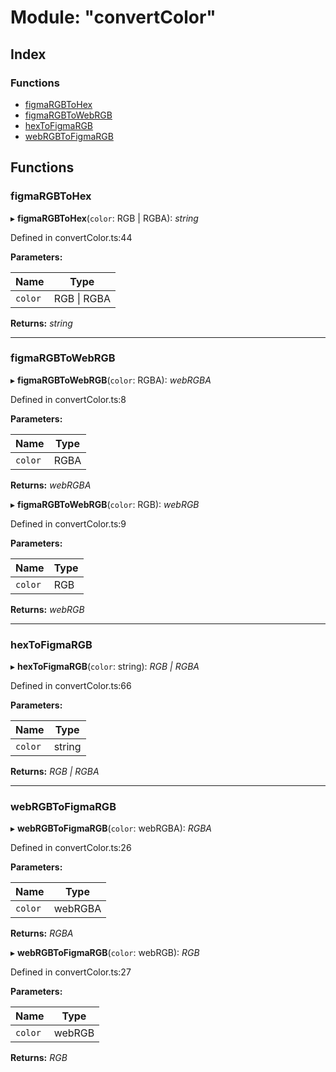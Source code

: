 
# Module: "convertСolor"

## Index

### Functions

* [figmaRGBToHex](_convert_olor_.md#figmargbtohex)
* [figmaRGBToWebRGB](_convert_olor_.md#figmargbtowebrgb)
* [hexToFigmaRGB](_convert_olor_.md#hextofigmargb)
* [webRGBToFigmaRGB](_convert_olor_.md#webrgbtofigmargb)

## Functions

###  figmaRGBToHex

▸ **figmaRGBToHex**(`color`: RGB | RGBA): *string*

Defined in convertСolor.ts:44

**Parameters:**

Name | Type |
------ | ------ |
`color` | RGB &#124; RGBA |

**Returns:** *string*

___

###  figmaRGBToWebRGB

▸ **figmaRGBToWebRGB**(`color`: RGBA): *webRGBA*

Defined in convertСolor.ts:8

**Parameters:**

Name | Type |
------ | ------ |
`color` | RGBA |

**Returns:** *webRGBA*

▸ **figmaRGBToWebRGB**(`color`: RGB): *webRGB*

Defined in convertСolor.ts:9

**Parameters:**

Name | Type |
------ | ------ |
`color` | RGB |

**Returns:** *webRGB*

___

###  hexToFigmaRGB

▸ **hexToFigmaRGB**(`color`: string): *RGB | RGBA*

Defined in convertСolor.ts:66

**Parameters:**

Name | Type |
------ | ------ |
`color` | string |

**Returns:** *RGB | RGBA*

___

###  webRGBToFigmaRGB

▸ **webRGBToFigmaRGB**(`color`: webRGBA): *RGBA*

Defined in convertСolor.ts:26

**Parameters:**

Name | Type |
------ | ------ |
`color` | webRGBA |

**Returns:** *RGBA*

▸ **webRGBToFigmaRGB**(`color`: webRGB): *RGB*

Defined in convertСolor.ts:27

**Parameters:**

Name | Type |
------ | ------ |
`color` | webRGB |

**Returns:** *RGB*
